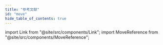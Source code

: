 ```yaml
---
title: "参考文献"
id: "move"
hide_table_of_contents: true
---
```


import Link from "@site/src/components/Link";
import MoveReference from "@site/src/components/MoveReference";

<MoveReference />

